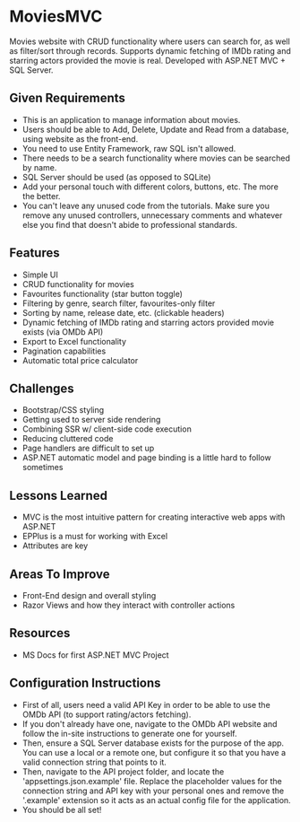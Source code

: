 # MoviesMVC
Movies website with CRUD functionality where users can search for, as well as filter/sort through records. Supports dynamic fetching of IMDb rating and starring actors provided the movie is real.
Developed with ASP.NET MVC + SQL Server.

## Given Requirements
* This is an application to manage information about movies.
* Users should be able to Add, Delete, Update and Read from a database, using website as the front-end.
* You need to use Entity Framework, raw SQL isn't allowed.
* There needs to be a search functionality where movies can be searched by name.
* SQL Server should be used (as opposed to SQLite)
* Add your personal touch with different colors, buttons, etc. The more the better.
* You can't leave any unused code from the tutorials. Make sure you remove any unused controllers, unnecessary comments and whatever else you find that doesn't abide to professional standards.

## Features
* Simple UI
* CRUD functionality for movies
* Favourites functionality (star button toggle)
* Filtering by genre, search filter, favourites-only filter
* Sorting by name, release date, etc. (clickable headers)
* Dynamic fetching of IMDb rating and starring actors provided movie exists (via OMDb API)
* Export to Excel functionality
* Pagination capabilities
* Automatic total price calculator

## Challenges
* Bootstrap/CSS styling
* Getting used to server side rendering
* Combining SSR w/ client-side code execution
* Reducing cluttered code
* Page handlers are difficult to set up
* ASP.NET automatic model and page binding is a little hard to follow sometimes

## Lessons Learned
* MVC is the most intuitive pattern for creating interactive web apps with ASP.NET
* EPPlus is a must for working with Excel
* Attributes are key

## Areas To Improve
* Front-End design and overall styling
* Razor Views and how they interact with controller actions

## Resources
* MS Docs for first ASP.NET MVC Project

## Configuration Instructions
* First of all, users need a valid API Key in order to be able to use the OMDb API (to support rating/actors fetching).
* If you don't already have one, navigate to the OMDb API website and follow the in-site instructions to generate one for yourself.
* Then, ensure a SQL Server database exists for the purpose of the app. You can use a local or a remote one, but configure it so that you have a valid connection string that points to it.
* Then, navigate to the API project folder, and locate the 'appsettings.json.example' file. Replace the placeholder values for the connection string and API key with your personal ones and remove the '.example' extension so it acts as an actual config file for the application.
* You should be all set!

